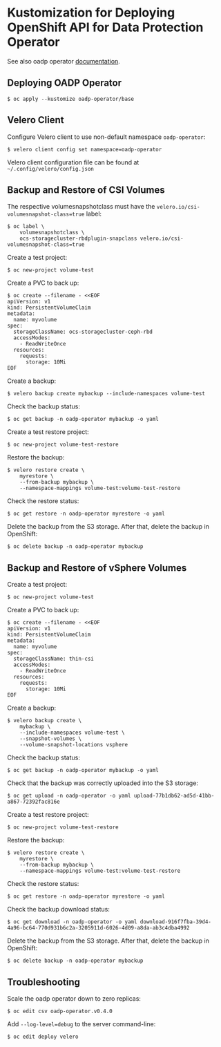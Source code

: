 # Kustomization for Deploying OpenShift API for Data Protection Operator

See also oadp operator [documentation](https://github.com/openshift/oadp-operator/tree/master/docs).

## Deploying OADP Operator

```
$ oc apply --kustomize oadp-operator/base
```

## Velero Client

Configure Velero client to use non-default namespace `oadp-operator`:

```
$ velero client config set namespace=oadp-operator
```

Velero client configuration file can be found at `~/.config/velero/config.json`

## Backup and Restore of CSI Volumes

The respective volumesnapshotclass must have the `velero.io/csi-volumesnapshot-class=true` label:

```
$ oc label \
    volumesnapshotclass \
    ocs-storagecluster-rbdplugin-snapclass velero.io/csi-volumesnapshot-class=true
```

Create a test project:

```
$ oc new-project volume-test
```

Create a PVC to back up:

```
$ oc create --filename - <<EOF
apiVersion: v1
kind: PersistentVolumeClaim
metadata:
  name: myvolume
spec:
  storageClassName: ocs-storagecluster-ceph-rbd
  accessModes:
    - ReadWriteOnce
  resources:
    requests:
      storage: 10Mi
EOF
```

Create a backup:

```
$ velero backup create mybackup --include-namespaces volume-test
```

Check the backup status:

```
$ oc get backup -n oadp-operator mybackup -o yaml
```

Create a test restore project:

```
$ oc new-project volume-test-restore
```

Restore the backup:

```
$ velero restore create \
    myrestore \
    --from-backup mybackup \
    --namespace-mappings volume-test:volume-test-restore
```

Check the restore status:

```
$ oc get restore -n oadp-operator myrestore -o yaml
```

Delete the backup from the S3 storage. After that, delete the backup in OpenShift:

```
$ oc delete backup -n oadp-operator mybackup
```

## Backup and Restore of vSphere Volumes

Create a test project:

```
$ oc new-project volume-test
```

Create a PVC to back up:

```
$ oc create --filename - <<EOF
apiVersion: v1
kind: PersistentVolumeClaim
metadata:
  name: myvolume
spec:
  storageClassName: thin-csi
  accessModes:
    - ReadWriteOnce
  resources:
    requests:
      storage: 10Mi
EOF
```

Create a backup:

```
$ velero backup create \
    mybackup \
    --include-namespaces volume-test \
    --snapshot-volumes \
    --volume-snapshot-locations vsphere
```

Check the backup status:

```
$ oc get backup -n oadp-operator mybackup -o yaml
```

Check that the backup was correctly uploaded into the S3 storage:

```
$ oc get upload -n oadp-operator -o yaml upload-77b1db62-ad5d-41bb-a867-72392fac816e
```

Create a test restore project:

```
$ oc new-project volume-test-restore
```

Restore the backup:

```
$ velero restore create \
    myrestore \
    --from-backup mybackup \
    --namespace-mappings volume-test:volume-test-restore
```

Check the restore status:

```
$ oc get restore -n oadp-operator myrestore -o yaml
```

Check the backup download status:

```
$ oc get download -n oadp-operator -o yaml download-916f7fba-39d4-4a96-bc64-770d931b6c2a-3205911d-6026-4d09-a8da-ab3c4dba4992
```

Delete the backup from the S3 storage. After that, delete the backup in OpenShift:

```
$ oc delete backup -n oadp-operator mybackup
```

## Troubleshooting

Scale the oadp operator down to zero replicas:

```
$ oc edit csv oadp-operator.v0.4.0
```

Add `--log-level=debug` to the server command-line:

```
$ oc edit deploy velero
```
